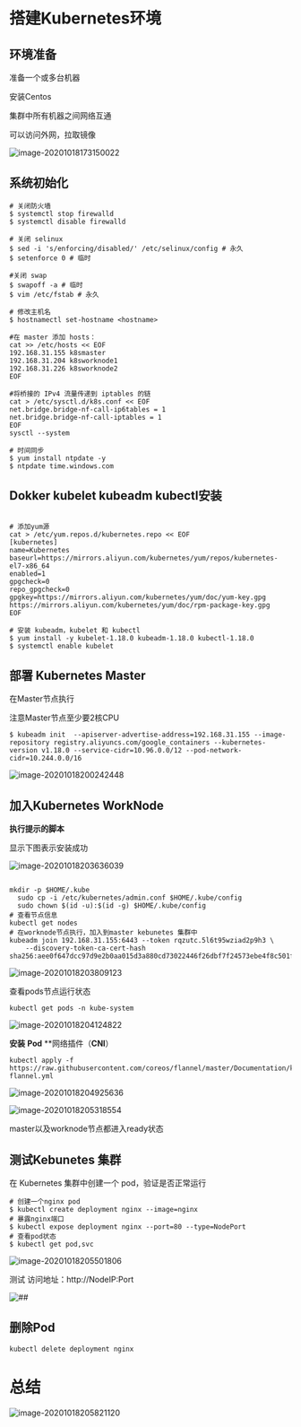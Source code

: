 # 搭建Kubernetes环境

## 环境准备

准备一个或多台机器

安装Centos

集群中所有机器之间网络互通

可以访问外网，拉取镜像

![image-20201018173150022](assets/image-20201018173150022.png)



## 系统初始化

```shell
# 关闭防火墙
$ systemctl stop firewalld 
$ systemctl disable firewalld

# 关闭 selinux
$ sed -i 's/enforcing/disabled/' /etc/selinux/config # 永久 
$ setenforce 0 # 临时

#关闭 swap
$ swapoff -a # 临时 
$ vim /etc/fstab # 永久

# 修改主机名
$ hostnamectl set-hostname <hostname>

#在 master 添加 hosts：
cat >> /etc/hosts << EOF 
192.168.31.155 k8smaster 
192.168.31.204 k8sworknode1 
192.168.31.226 k8sworknode2 
EOF

#将桥接的 IPv4 流量传递到 iptables 的链
cat > /etc/sysctl.d/k8s.conf << EOF 
net.bridge.bridge-nf-call-ip6tables = 1
net.bridge.bridge-nf-call-iptables = 1 
EOF
sysctl --system

# 时间同步
$ yum install ntpdate -y 
$ ntpdate time.windows.com
```



## Dokker kubelet kubeadm kubectl安装



```shell

# 添加yum源
cat > /etc/yum.repos.d/kubernetes.repo << EOF 
[kubernetes] 
name=Kubernetes
baseurl=https://mirrors.aliyun.com/kubernetes/yum/repos/kubernetes-el7-x86_64 
enabled=1 
gpgcheck=0 
repo_gpgcheck=0 
gpgkey=https://mirrors.aliyun.com/kubernetes/yum/doc/yum-key.gpg https://mirrors.aliyun.com/kubernetes/yum/doc/rpm-package-key.gpg 
EOF

# 安装 kubeadm，kubelet 和 kubectl
$ yum install -y kubelet-1.18.0 kubeadm-1.18.0 kubectl-1.18.0
$ systemctl enable kubelet
```



## **部署** **Kubernetes Master**

在Master节点执行

注意Master节点至少要2核CPU

```shell
$ kubeadm init  --apiserver-advertise-address=192.168.31.155 --image-repository registry.aliyuncs.com/google_containers --kubernetes-version v1.18.0 --service-cidr=10.96.0.0/12 --pod-network-cidr=10.244.0.0/16
```

![image-20201018200242448](assets/image-20201018200242448.png)

## 加入Kubernetes  WorkNode

**执行提示的脚本**

显示下图表示安装成功

![image-20201018203636039](assets/image-20201018203636039.png)

```shell

mkdir -p $HOME/.kube
  sudo cp -i /etc/kubernetes/admin.conf $HOME/.kube/config
  sudo chown $(id -u):$(id -g) $HOME/.kube/config
# 查看节点信息
kubectl get nodes
# 在worknode节点执行，加入到master kebunetes 集群中
kubeadm join 192.168.31.155:6443 --token rqzutc.5l6t95wziad2p9h3 \
    --discovery-token-ca-cert-hash sha256:aee0f647dcc97d9e2b0aa015d3a880cd73022446f26dbf7f24573ebe4f8c501f

```

![image-20201018203809123](assets/image-20201018203809123.png)

查看pods节点运行状态

```shell
kubectl get pods -n kube-system
```

![image-20201018204124822](assets/image-20201018204124822.png)

 **安装** **Pod** **网络插件（****CNI****）

```sehll
kubectl apply -f https://raw.githubusercontent.com/coreos/flannel/master/Documentation/kube-flannel.yml
```

![image-20201018204925636](assets/image-20201018204925636.png)

![image-20201018205318554](assets/image-20201018205318554.png)

master以及worknode节点都进入ready状态

## 测试Kebunetes 集群

在 Kubernetes 集群中创建一个 pod，验证是否正常运行

```shell
# 创建一个nginx pod
$ kubectl create deployment nginx --image=nginx 
# 暴露nginx端口
$ kubectl expose deployment nginx --port=80 --type=NodePort 
# 查看pod状态
$ kubectl get pod,svc
```

![image-20201018205501806](assets/image-20201018205501806.png)



测试 访问地址：http://NodeIP:Port

![##](assets/image-20201018205615471.png)

## 删除Pod

```shell
kubectl delete deployment nginx
```

# 总结

![image-20201018205821120](assets/image-20201018205821120.png)